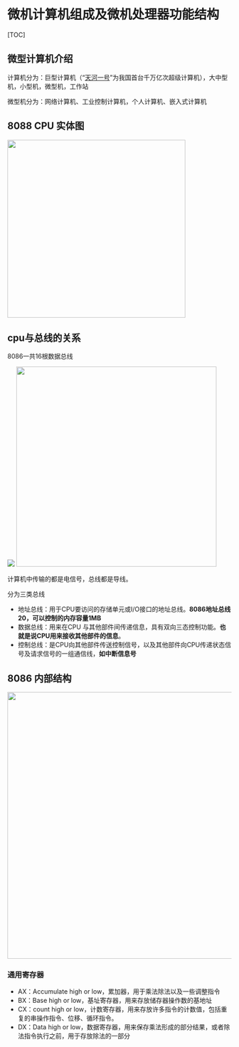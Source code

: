 

#  微机计算机组成及微机处理器功能结构

[TOC]

## 微型计算机介绍

计算机分为：巨型计算机（“[天河一号](https://baike.baidu.com/item/%E5%A4%A9%E6%B2%B3%E4%B8%80%E5%8F%B7)”为我国首台千万亿次超级计算机），大中型机，小型机，微型机，工作站

微型机分为：网络计算机、工业控制计算机，个人计算机、嵌入式计算机





## 8088 CPU 实体图

<img src="/images/cpu_entity.jpg" style="width: 400px;" />



## cpu与总线的关系

8086一共16根数据总线

<img src="/images/memory_cpu.png" style="" />

<img src="/images/cpu_bus.png" style="width: 450px;" />

计算机中传输的都是电信号，总线都是导线。

分为三类总线

- 地址总线：用于CPU要访问的存储单元或I/O接口的地址总线。**8086地址总线20，可以控制的内存容量1MB**
- 数据总线：用来在CPU 与其他部件间传递信息，具有双向三态控制功能。**也就是说CPU用来接收其他部件的信息**。
- 控制总线：是CPU向其他部件传送控制信号，以及其他部件向CPU传递状态信号及请求信号的一组通信线，**如中断信息号**



## 8086 内部结构

<img src="/images/8086cpu.jpg" style="width: 600px;" />





### 通用寄存器

- AX：Accumulate high or low，累加器，用于乘法除法以及一些调整指令
- BX：Base high or low，基址寄存器，用来存放储存器操作数的基地址
- CX：count high or low，计数寄存器，用来存放许多指令的计数值，包括重复的串操作指令、位移、循环指令。
- DX：Data  high or low，数据寄存器，用来保存乘法形成的部分结果，或者除法指令执行之前，用于存放除法的一部分

